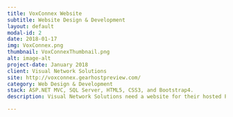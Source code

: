 ```yaml
---
title: VoxConnex Website
subtitle: Website Design & Development
layout: default
modal-id: 2
date: 2018-01-17
img: VoxConnex.png
thumbnail: VoxConnexThumbnail.png
alt: image-alt
project-date: January 2018
client: Visual Network Solutions
site: http://voxconnex.gearhostpreview.com/
category: Web Design & Development
stack: ASP.NET MVC, SQL Server, HTML5, CSS3, and Bootstrap4.
description: Visual Network Solutions need a website for their hosted PBX products. I designed and developed this website using ASP.NET MVC, SQL Server, HTML5, CSS3, and Bootstrap4.  

---
```

